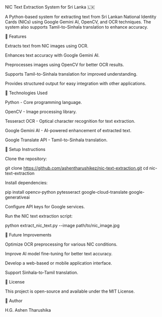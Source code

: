 NIC Text Extraction System for Sri Lanka 🇱🇰

A Python-based system for extracting text from Sri Lankan National Identity Cards (NICs) using Google Gemini AI, OpenCV, and OCR techniques. The system also supports Tamil-to-Sinhala translation to enhance accuracy.

🌟 Features

Extracts text from NIC images using OCR.

Enhances text accuracy with Google Gemini AI.

Preprocesses images using OpenCV for better OCR results.

Supports Tamil-to-Sinhala translation for improved understanding.

Provides structured output for easy integration with other applications.

🚀 Technologies Used

Python - Core programming language.

OpenCV - Image processing library.

Tesseract OCR - Optical character recognition for text extraction.

Google Gemini AI - AI-powered enhancement of extracted text.

Google Translate API - Tamil-to-Sinhala translation.

🔧 Setup Instructions

Clone the repository:

git clone https://github.com/ashentharushikez/nic-text-extraction.git
cd nic-text-extraction

Install dependencies:

pip install opencv-python pytesseract google-cloud-translate google-generativeai

Configure API keys for Google services.

Run the NIC text extraction script:

python extract_nic_text.py --image path/to/nic_image.jpg

📌 Future Improvements

Optimize OCR preprocessing for various NIC conditions.

Improve AI model fine-tuning for better text accuracy.

Develop a web-based or mobile application interface.

Support Sinhala-to-Tamil translation.

📜 License

This project is open-source and available under the MIT License.

👤 Author

H.G. Ashen Tharushika

